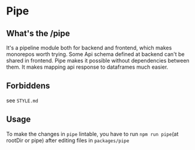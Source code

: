 # Pipe

## What's the /pipe

It's a pipeline module both for backend and frontend, which makes monorepos worth trying. Some Api schema defined at backend can't be shared in frontend. Pipe makes it possible without dependencies between them. It makes mapping api response to dataframes much easier.

## Forbiddens

see `STYLE.md`

## Usage

To make the changes in `pipe` lintable, you have to run `npm run pipe`(at rootDir or pipe) after editing files in `packages/pipe`
